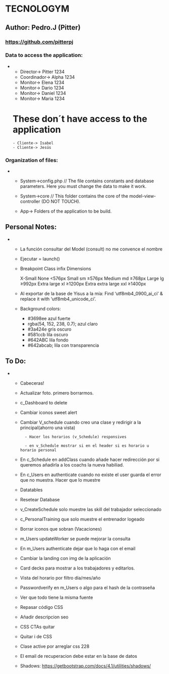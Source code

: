 # TECNOLOGYM

## Author: Pedro.J (Pitter)

### https://github.com/pitterpj

### Data to access the application:
-   - Director-> Pitter 1234
    - Coordinador-> Alpha 1234
    - Monitor-> Elena 1234
    - Monitor-> Dario 1234
    - Monitor-> Daniel 1234
    - Monitor-> Maria 1234
    # These don´t have access to the application 
        - Cliente-> Isabel
        - Cliente-> Jesús


### Organization of files:

-   - System->config.php // The file contains constants and database parameters. Here you must change the data to make it work.

    - System->core // This folder contains the core of the model-view-controller (DO NOT TOUCH).

    - App-> Folders of the application to be build.

## Personal Notes:

-   - La función consultar del Model (consult) no me convence el nombre

    - Ejecutar = launch()

    - Breakpoint	        Class infix	    Dimensions

        X-Small	            None	        <576px
        Small	            sm	            ≥576px
        Medium	            md	            ≥768px
        Large	            lg	            ≥992px
        Extra large	        xl	            ≥1200px
        Extra extra large	xxl	            ≥1400px

    - Al exportar de la base de Yisus a la mía: Find ‘utf8mb4_0900_ai_ci’ & replace it with ‘utf8mb4_unicode_ci’.

    -   Background colors:
        -   #3698ee azul fuerte
        -   rgba(54, 152, 238, 0.7); azul claro
        -   #3a424e gris oscuro
        -   #581ccb lila oscuro
        -   #642ABC lila fondo
        -   #642abcab; lila con transparencia

## To Do:

-   - Cabeceras!

    - Actualizar foto. primero borrarmos.

    - c_Dashboard to delete

    - Cambiar iconos sweet alert

    - Cambiar V_schedule cuando creo una clase y redirigir a la principal(ahorro una vista)

            - Hacer los horarios (v_Schedule) responsives

            - en v_Schedule mostrar si en el header si es horario u horario personal


    - En c_Schedule en addClass cuando añade hacer redirección por si queremos añadirla a los coachs la nueva habiliad.

    - En c_Users en authenticate cuando no existe el user guarda el error que no muestra. Hacer que lo muestre

    - Datatables

    - Resetear Database

    - v_CreateSchedule solo muestre las skill del trabajador seleccionado

    - c_PersonalTraining que solo muestre el entrenador logeado

    - Borrar iconos que sobran (Vacaciones)

    - m_Users updateWorker se puede mejorar la consulta

    - En m_Users authenticate dejar que lo haga con el email

    - Cambiar la landing con img de la aplicación

    - Card decks para mostrar a los trabajadores y editarlos.

    - Vista del horario por filtro día/mes/año

    - Passwordverify en m_Users o algo para el hash de la contraseña

    - Ver que todo tiene la misma fuente

    - Repasar código CSS

    - Añadir descripcion seo

    - CSS CTAs quitar

    - Quitar i de CSS

    - Clase active por arreglar css 228

    - El email de recuperacion debe estar en la base de datos

    - Shadows: https://getbootstrap.com/docs/4.1/utilities/shadows/
